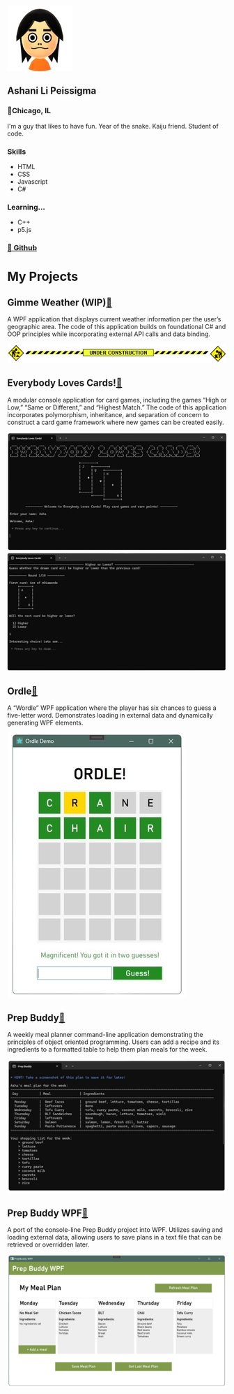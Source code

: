 <html>
    <head>
        <meta charset="UTF-8">
        <meta name="viewport" content="width=device-width, initial-scale=1.0">
        <link rel="stylesheet" href="styles.css">
        <link href="https://fonts.googleapis.com/css2?family=Open+Sans:ital,wght@0,300..800;1,300..800&display=swap" rel="stylesheet">
    </head>
    <body>
        <div id="all">
            <aside>
                <img src="img/mii2.png">
                <h1 class="center">Ashani Li Peissigma</h1>
                <h3 class="center">📍Chicago, IL</h3>
                <p>I'm a guy that likes to have fun. Year of the snake. Kaiju friend. Student of code.</p>
                <h3>Skills</h3>
                <ul>
                    <li>HTML</li>
                    <li>CSS</li>
                    <li>Javascript</li>
                    <li>C#</li>
                </ul>
                <h3>Learning...</h3>
                <ul>
                    <li>C++</li>
                    <li>p5.js</li>
                </ul>
                <h3><a href="https://github.com/apeissigma" target="_blank">🔗 Github</a></h3>
            </aside>
            <main>
                <h1>My Projects</h1>
                <section>
                    <h2>Gimme Weather (WIP)<a href="" target="_blank">🔗</a></h2>
                    <p class="indent">A WPF application that displays current weather information per the user’s geographic area. The code of this application builds on foundational C# and OOP principles while incorporating external API calls and data binding.</p>
                        <img src="img/wip.gif" class="indent" alt="">
                </section>
                <section>
                    <h2>Everybody Loves Cards!<a href="" target="_blank">🔗</a></h2>
                    <p class="indent">A modular console application for card games, including the games “High or Low,” “Same or Different,” and “Highest Match.” The code of this application incorporates polymorphism, inheritance, and separation of concern to construct a card game framework where new games can be created easily.</p>
                        <img src="img/cards1.png" class="indent" alt="">
                        <img src="img/cards2.png" class="indent" alt="">
                </section>
                <section>
                    <h2>Ordle<a href="" target="_blank">🔗</a></h2>
                    <p class="indent">A “Wordle” WPF application where the player has six chances to guess a five-letter word. Demonstrates loading in external data and dynamically generating WPF elements.</p>
                        <img src="img/ordle.png" class="indent" alt="">
                </section>
                <section>
                    <h2>Prep Buddy<a href="" target="_blank">🔗</a></h2>
                    <p class="indent">A weekly meal planner command-line application demonstrating the principles of object oriented programming. Users can add a recipe and its ingredients to a formatted table to help them plan meals for the week. </p>
                        <img src="img/prepbuddyconsole.png" class="indent" alt="A command-line window showing the meal plan screen of a meal planning application.">
                </section>
                <section>
                    <h2>Prep Buddy WPF<a href="" target="_blank">🔗</a></h2>                
                    <p class="indent">A port of the console-line Prep Buddy project into WPF. Utilizes saving and loading external data, allowing users to save plans in a text file that can be retrieved or overridden later.</p>
                        <img src="img/prepbuddywpf.png" class="indent" alt="">
                </section>
            </main>
        </div>
    </body>
</html>
